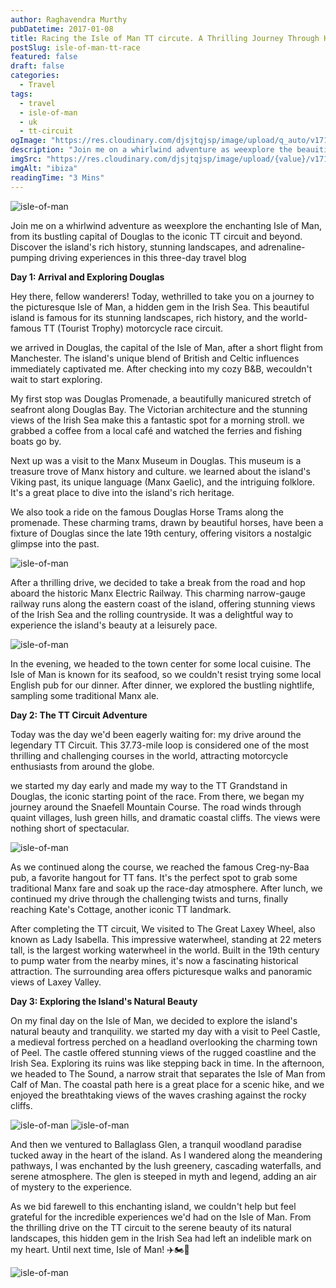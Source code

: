 ```yaml
---
author: Raghavendra Murthy
pubDatetime: 2017-01-08
title: Racing the Isle of Man TT circute. A Thrilling Journey Through History and Nature
postSlug: isle-of-man-tt-race
featured: false
draft: false
categories:
  - Travel
tags:
  - travel
  - isle-of-man
  - uk
  - tt-circuit
ogImage: "https://res.cloudinary.com/djsjtqjsp/image/upload/q_auto/v1711369715/raghavendra-murthy-blog/travel/isle%20of%20sky/20230520_151714_di6o67.jpg"
description: "Join me on a whirlwind adventure as weexplore the beauitiful Isle of Man, from its bustling capital of Douglas to the iconic TT circuit and beyond. Discover the island's rich history, stunning landscapes, and adrenaline-pumping driving experiences in this three-day travel blog"
imgSrc: "https://res.cloudinary.com/djsjtqjsp/image/upload/{value}/v1711369715/raghavendra-murthy-blog/travel/isle%20of%20sky/20230520_151714_di6o67.jpg"
imgAlt: "ibiza"
readingTime: "3 Mins"
---
```


![isle-of-man](https://res.cloudinary.com/djsjtqjsp/image/upload/q_auto/v1711369705/raghavendra-murthy-blog/travel/isle%20of%20sky/20230520_151200_hp9r2q.jpg)

Join me on a whirlwind adventure as weexplore the enchanting Isle of Man, from its bustling capital of Douglas to the iconic TT circuit and beyond. Discover the island's rich history, stunning landscapes, and adrenaline-pumping driving experiences in this three-day travel blog

**Day 1: Arrival and Exploring Douglas**

Hey there, fellow wanderers! Today, wethrilled to take you on a journey to the picturesque Isle of Man, a hidden gem in the Irish Sea. This beautiful island is famous for its stunning landscapes, rich history, and the world-famous TT (Tourist Trophy) motorcycle race circuit.

we arrived in Douglas, the capital of the Isle of Man, after a short flight from Manchester. The island's unique blend of British and Celtic influences immediately captivated me. After checking into my cozy B&B, wecouldn't wait to start exploring.

My first stop was Douglas Promenade, a beautifully manicured stretch of seafront along Douglas Bay. The Victorian architecture and the stunning views of the Irish Sea make this a fantastic spot for a morning stroll. we grabbed a coffee from a local café and watched the ferries and fishing boats go by.

Next up was a visit to the Manx Museum in Douglas. This museum is a treasure trove of Manx history and culture. we learned about the island's Viking past, its unique language (Manx Gaelic), and the intriguing folklore. It's a great place to dive into the island's rich heritage.

We also took a ride on the famous Douglas Horse Trams along the promenade. These charming trams, drawn by beautiful horses, have been a fixture of Douglas since the late 19th century, offering visitors a nostalgic glimpse into the past.

![isle-of-man](https://res.cloudinary.com/djsjtqjsp/image/upload/q_auto/v1711376912/raghavendra-murthy-blog/travel/isle%20of%20sky/20230520_120241_sdiwf8.jpg)

After a thrilling drive, we decided to take a break from the road and hop aboard the historic Manx Electric Railway. This charming narrow-gauge railway runs along the eastern coast of the island, offering stunning views of the Irish Sea and the rolling countryside. It was a delightful way to experience the island's beauty at a leisurely pace.

![isle-of-man](https://res.cloudinary.com/djsjtqjsp/image/upload/q_auto/v1711370071/raghavendra-murthy-blog/travel/isle%20of%20sky/rail_r2av9c.png)

In the evening, we headed to the town center for some local cuisine. The Isle of Man is known for its seafood, so we couldn't resist trying some local English pub for our dinner. After dinner, we explored the bustling nightlife, sampling some traditional Manx ale.

**Day 2: The TT Circuit Adventure**

Today was the day we'd been eagerly waiting for: my drive around the legendary TT Circuit. This 37.73-mile loop is considered one of the most thrilling and challenging courses in the world, attracting motorcycle enthusiasts from around the globe.

we started my day early and made my way to the TT Grandstand in Douglas, the iconic starting point of the race. From there, we began my journey around the Snaefell Mountain Course. The road winds through quaint villages, lush green hills, and dramatic coastal cliffs. The views were nothing short of spectacular.

![isle-of-man](https://res.cloudinary.com/djsjtqjsp/image/upload/q_auto/v1711369893/raghavendra-murthy-blog/travel/isle%20of%20sky/20230521_155736_uhh7z2.jpg)

As we continued along the course, we reached the famous Creg-ny-Baa pub, a favorite hangout for TT fans. It's the perfect spot to grab some traditional Manx fare and soak up the race-day atmosphere. After lunch, we continued my drive through the challenging twists and turns, finally reaching Kate's Cottage, another iconic TT landmark.

After completing the TT circuit, We visited to The Great Laxey Wheel, also known as Lady Isabella. This impressive waterwheel, standing at 22 meters tall, is the largest working waterwheel in the world. Built in the 19th century to pump water from the nearby mines, it's now a fascinating historical attraction. The surrounding area offers picturesque walks and panoramic views of Laxey Valley.

**Day 3: Exploring the Island's Natural Beauty**

On my final day on the Isle of Man, we decided to explore the island's natural beauty and tranquility. we started my day with a visit to Peel Castle, a medieval fortress perched on a headland overlooking the charming town of Peel. The castle offered stunning views of the rugged coastline and the Irish Sea. Exploring its ruins was like stepping back in time. In the afternoon, we headed to The Sound, a narrow strait that separates the Isle of Man from Calf of Man. The coastal path here is a great place for a scenic hike, and we enjoyed the breathtaking views of the waves crashing against the rocky cliffs.

![isle-of-man](https://res.cloudinary.com/djsjtqjsp/image/upload/q_auto/v1711369587/raghavendra-murthy-blog/travel/isle%20of%20sky/20230520_093846_peot1f.jpg)
![isle-of-man](https://res.cloudinary.com/djsjtqjsp/image/upload/q_auto/v1711369872/raghavendra-murthy-blog/travel/isle%20of%20sky/20230521_122105_ghumwh.jpg)

And then we ventured to Ballaglass Glen, a tranquil woodland paradise tucked away in the heart of the island. As I wandered along the meandering pathways, I was enchanted by the lush greenery, cascading waterfalls, and serene atmosphere. The glen is steeped in myth and legend, adding an air of mystery to the experience.

As we bid farewell to this enchanting island, we couldn't help but feel grateful for the incredible experiences we'd had on the Isle of Man. From the thrilling drive on the TT circuit to the serene beauty of its natural landscapes, this hidden gem in the Irish Sea had left an indelible mark on my heart. Until next time, Isle of Man! ✈️🏍️🌊

![isle-of-man](https://res.cloudinary.com/djsjtqjsp/image/upload/q_auto/v1711369915/raghavendra-murthy-blog/travel/isle%20of%20sky/20230522_074712_mr4mwy.jpg)
